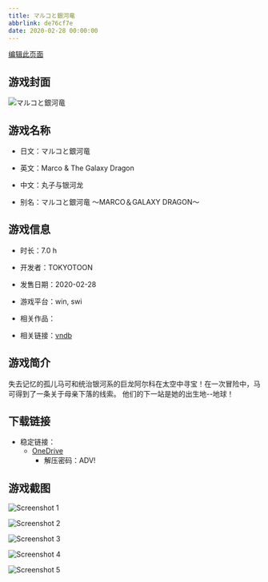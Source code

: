 ```yaml
---
title: マルコと銀河竜
abbrlink: de76cf7e
date: 2020-02-28 00:00:00
---
```

[编辑此页面](https://github.com/ACG-3/ADV3-source/blob/main/source/_posts/games/%E3%83%9E%E3%83%AB%E3%82%B3%E3%81%A8%E9%8A%80%E6%B2%B3%E7%AB%9C.md)

## 游戏封面

![マルコと銀河竜](https://pan.timero.xyz/onedrive/img_lib_001/%E3%83%9E%E3%83%AB%E3%82%B3%E3%81%A8%E9%8A%80%E6%B2%B3%E7%AB%9C_cover.avif)


## 游戏名称

- 日文：マルコと銀河竜
- 英文：Marco & The Galaxy Dragon
- 中文：丸子与银河龙

- 别名：マルコと銀河竜 ～MARCO＆GALAXY DRAGON～


## 游戏信息

- 时长：7.0 h
- 开发者：TOKYOTOON
- 发售日期：2020-02-28
- 游戏平台：win, swi
- 相关作品：

- 相关链接：[vndb](https://vndb.org/v26902)


## 游戏简介

失去记忆的孤儿马可和统治银河系的巨龙阿尔科在太空中寻宝！在一次冒险中，马可得到了一条关于母亲下落的线索。
他们的下一站是她的出生地--地球！




## 下载链接

- 稳定链接：
    - [OneDrive](https://pan.timero.xyz/onedrive/adv_lib_001/%E3%83%9E%E3%83%AB%E3%82%B3%E3%81%A8%E9%8A%80%E6%B2%B3%E7%AB%9C)
        - 解压密码：ADV!



## 游戏截图


![Screenshot 1](https://pan.timero.xyz/onedrive/img_lib_001/%E3%83%9E%E3%83%AB%E3%82%B3%E3%81%A8%E9%8A%80%E6%B2%B3%E7%AB%9C_Screenshot_1.avif)

![Screenshot 2](https://pan.timero.xyz/onedrive/img_lib_001/%E3%83%9E%E3%83%AB%E3%82%B3%E3%81%A8%E9%8A%80%E6%B2%B3%E7%AB%9C_Screenshot_2.avif)

![Screenshot 3](https://pan.timero.xyz/onedrive/img_lib_001/%E3%83%9E%E3%83%AB%E3%82%B3%E3%81%A8%E9%8A%80%E6%B2%B3%E7%AB%9C_Screenshot_3.avif)

![Screenshot 4](https://pan.timero.xyz/onedrive/img_lib_001/%E3%83%9E%E3%83%AB%E3%82%B3%E3%81%A8%E9%8A%80%E6%B2%B3%E7%AB%9C_Screenshot_4.avif)

![Screenshot 5](https://pan.timero.xyz/onedrive/img_lib_001/%E3%83%9E%E3%83%AB%E3%82%B3%E3%81%A8%E9%8A%80%E6%B2%B3%E7%AB%9C_Screenshot_5.avif)

